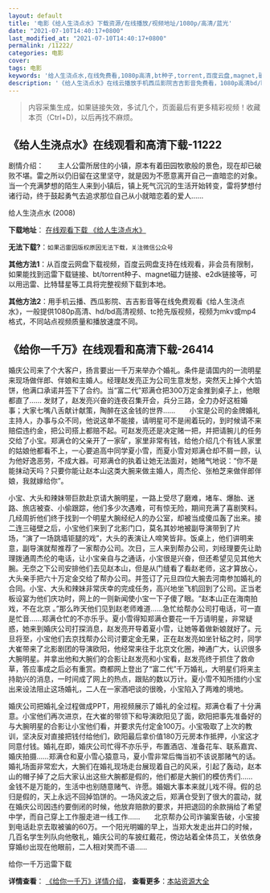 ```yaml
---
layout: default
title: '电影《给人生浇点水》下载资源/在线播放/视频地址/1080p/高清/蓝光'
date: "2021-07-10T14:40:17+0800"
last_modified_at: "2021-07-10T14:40:17+0800"
permalink: /11222/
categories: 电影
cover:
tags: 电影
keywords: '给人生浇点水,在线免费看,1080p高清,bt种子,torrent,百度云盘,magnet,磁力链,迅雷下载资源'
description: '《给人生浇点水》在线云播放手机西瓜影院吉吉影音免费看，1080p高清bd/hd未删减完整版和tc抢先枪版，mkv/mp4格式，附带bt/torrent种子、magnet/磁力链、百度云盘、网盘资源迅雷下载链接'
---
```


>内容采集生成，如果链接失效，多试几个，页面最后有更多精彩视频！收藏本页（Ctrl+D)，以后再找不麻烦。


## 《给人生浇点水》在线观看和高清下载-11222

剧情介绍：　　主人公雷所居住的小镇，原本有着田园牧歌般的景色，现在却已破败不堪。雷之所以仍旧留在这里坚守，就是因为不愿意离开自己一直暗恋的对象。当一个充满梦想的陌生人来到小镇后，镇上死气沉沉的生活开始转变，雷将梦想付诸行动，终于鼓起勇气去追求那位自己从小就暗恋着的爱人……


给人生浇点水 (2008)

**下载地址**： [在线观看下载 《给人生浇点水》](https://www.btbtdy.me/btdy/dy7901.html) 


**无法下载?**：`如果迅雷因版权原因无法下载，关注微信公众号 `

**其他方法1**：从百度云网盘下载视频，百度云网盘支持在线观看，非会员有限制，如果能找到迅雷下载链接、bt/torrent种子、magnet磁力链接、e2dk链接等，可以用迅雷、比特彗星等工具将完整视频下载到本地。

**其他方法2**：用手机云播、西瓜影院、吉吉影音等在线免费观看《给人生浇点水》，一般提供1080p高清、hd/bd高清视频、tc抢先版视频，视频为mkv或mp4格式，不同站点视频质量和播放速度不同。


## 《给你一千万》在线观看和高清下载-26414

婚庆公司来了个大客户，扬言要出一千万来举办个婚礼。条件是请国内的一流明星来现场做伴郎、伴娘和主婚人。经理赵发亮正为公司生意发愁，突然天上掉个大馅饼，他满口承诺并签下了合约。当“富二代&rdquo;郑满仓把300万定金推到桌子上，他眼都直了…… 发财了，赵发亮兴奋的连夜召集开会，兵分三路，全力办好这桩婚事；大家七嘴八舌献计献策，陶醉在这金钱的世界……　　小宝是公司的金牌婚礼主持人，办事与众不同，他说这单不能接，请明星可不是闹着玩的，到时候请不来赔偿违约金，把公司搭上都赔不起。可赵发亮还是决定赌一把，并把请腕儿的任务交给了小宝。郑满仓的父亲开了一家矿，家里非常有钱，给他介绍几个有钱人家里的姑娘他都看不上，一心要追高中同学夏小雪，而夏小雪对郑满仓却不屑一顾，认为他好逸恶劳，不成大器。可郑满仓的执着让她无法面对，她赌气地说：&ldquo;你不是能抹动天吗？只要你能让赵本山这类大腕来做主婚人，周杰伦、张柏芝来做伴郎伴娘，我就嫁给你”。</p>小宝、大头和辣妹带巨款赴京请大腕明星，一路上受尽了磨难，堵车、爆胎、迷路、旅店被查、小偷跟踪，他们多少次遇难，可有惊无险，期间充满了喜剧笑料。几经周折他们终于找到一个明星大腕经纪人的办公室，却被当成傻瓜轰了出来。接二连三碰壁之后，小宝他们来到了北影门口，莫名其妙地被副导演带到了片场，&ldquo;演了一场跳墙钜腿的戏&rdquo;，大头的表演让人啼笑皆非。饭桌上，他们讲明来意，副导演就帮推荐了一家帮办公司。次日，三人来到帮办公司，刘经理要先让助理拨通周杰伦的电话，让小宝亲自与之通话，小宝很是兴奋，但还希望见见其他大腕。无奈之下公司安排他们去见赵本山，但是从门缝看了看赵老师，这才算放心，大头亲手把六十万定金交给了帮办公司。并签订了元旦四位大腕去河南参加婚礼的合同。小宝、大头和辣妹非常庆幸的完成任务，高兴地坐飞机回到了公司。正当老板设宴为他们庆功时，网上的一则新闻使小宝一下子傻了眼。&ldquo;赵本山正在海南拍戏，不在北京 。&rdquo;那么昨天他们见到赵老师难道……急忙给帮办公司打电话，可一直是忙音……郑满仓忙的不亦乐乎。夏小雪得知郑满仓要花一千万请明星，非常疑惑，她来到婚庆公司打探消息，赵发亮开导着夏小雪，让她等着做新娘就好了。元旦将至，小宝他们去京找帮办公司讨要定金无果，正在赵发亮如坐针毡之时，同学大崔带来了北影剧团的导演欧阳，他经常来往于北京文化圈，神通广大，认识很多大腕明星。并拿出他和大腕们的合影让赵发亮和小宝看，赵发亮终于抓住了救命草，答应事成之后必有重赏。商都网上登出了“富二代&rdquo;千万婚礼，大明星们将来主持助兴的消息，一时间成了网上的热点，跟贴的数以万计。夏小雪不知所措约小宝出来设法阻止这场婚礼，二人在一家酒吧谈的很晚，小宝陷入了两难的境地。</p>婚庆公司把婚礼全过程做成PPT，用视频展示了婚礼的全过程。郑满仓看了十分满意。小宝他们再次进京，在大崔的带领下和导演欧阳见了面，欧阳把事先准备好的与大腕明星的合影让小宝他们看，并要求先付定金100万。小宝吸取了上次的教训，坚决反对直接把钱付给他们，欧阳最后拿价值180万元房本作抵押，小宝这才同意付钱。婚礼在即，婚庆公司忙得不亦乐乎，布置酒店、准备花车、联系嘉宾、婚庆拍摄&hellip;…郑满仓和夏小雪心猿意马，夏小雪非常后悔当初不该说那赌气的话。婚礼场面非常宏大，大腕们在婚礼现场走台展现着自己的风采，引起了轰动，赵本山的帽子掉了之后大家认出这些大腕都是假的，他们都是大腕们的模仿秀们&hellip;… 金钱不是万能的，生活中也别随意赌气、许愿。婚姻大事本来就儿戏不得。假的总归是假的，天上永远不回掉馅饼的。一场风波之后，郑满仓受到了很大的震动，就在婚庆公司因违约要倒闭的时候，他放弃赔款的要求，并把退回的余款捐给了希望中学，而自己穿上工作服走进一线工作&hellip;…　　北京帮办公司诈骗案告破，小宝接到电话赴京去取被骗的60万。一个阳光明媚的早上，当郑大发走出井口的时候，几百名学生列队向他敬礼，婚庆公司的车披红戴花，傍边站着全体员工，关依依身穿婚纱出现在他眼前，二人相对笑而不语&hellip;…


给你一千万迅雷下载

**详情查看**： [《给你一千万》详情介绍](/movie/26414/)， **查看更多**：[本站资源大全](/movie/t/all/)

